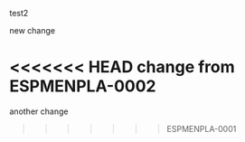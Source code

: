 test2

new change

<<<<<<< HEAD
change from ESPMENPLA-0002
=======
another change
>>>>>>> ESPMENPLA-0001
